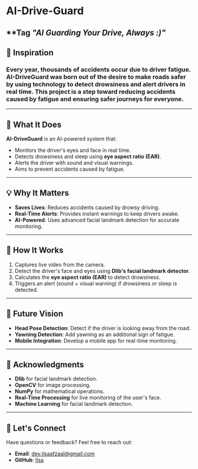 # AI-Drive-Guard  
**Tag *"AI Guarding Your Drive, Always :)"*  
---

## 🌟 Inspiration  
### Every year, thousands of accidents occur due to driver fatigue. **AI-DriveGuard** was born out of the desire to make roads safer by using technology to detect drowsiness and alert drivers in real time. This project is a step toward reducing accidents caused by fatigue and ensuring safer journeys for everyone.
---
## 🚀 What It Does  
**AI-DriveGuard** is an AI-powered system that:  
- Monitors the driver's eyes and face in real time.  
- Detects drowsiness and sleep using **eye aspect ratio (EAR)**.  
- Alerts the driver with sound and visual warnings.  
- Aims to prevent accidents caused by fatigue.  
---
## 💡 Why It Matters  
- **Saves Lives**: Reduces accidents caused by drowsy driving.  
- **Real-Time Alerts**: Provides instant warnings to keep drivers awake.  
- **AI-Powered**: Uses advanced facial landmark detection for accurate monitoring.  
---
## 🎥 How It Works  
1. Captures live video from the camera.  
2. Detect the driver's face and eyes using **Dlib's facial landmark detector**.  
3. Calculates the **eye aspect ratio (EAR)** to detect drowsiness.  
4. Triggers an alert (sound + visual warning) if drowsiness or sleep is detected.  
---
## 📝 Future Vision  
- **Head Pose Detection**: Detect if the driver is looking away from the road.  
- **Yawning Detection**: Add yawning as an additional sign of fatigue.  
- **Mobile Integration**: Develop a mobile app for real-time monitoring.  
---
## 🙏 Acknowledgments  
- **Dlib** for facial landmark detection.  
- **OpenCV** for image processing.  
- **NumPy** for mathematical operations.  
- **Real-Time Processing** for live monitoring of the user's face.
- **Machine Learning** for facial landmark detection.
---

## 📧 Let's Connect  
Have questions or feedback? Feel free to reach out:  
- **Email**: dev.ilsaafzaal@gmail.com
- **GitHub**: [Ilsa](https://github.com/iaiu2142)  
